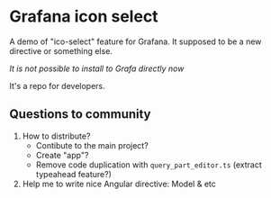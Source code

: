 # Grafana icon select
A demo of "ico-select" feature for Grafana. It supposed to be a new directive or something else.

*It is not possible to install to Grafa directly now*

It's a repo for developers. 

## Questions to community

1. How to distribute? 
   * Contibute to the main project?
   * Create "app"? 
   * Remove code duplication with `query_part_editor.ts` (extract typeahead feature?)
2. Help me to write nice Angular directive: Model & etc

  
